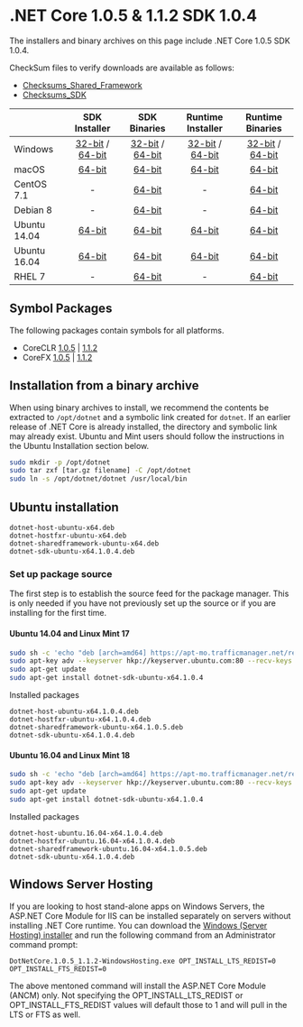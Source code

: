 # .NET Core 1.0.5 & 1.1.2 SDK 1.0.4

The installers and binary archives on this page include .NET Core 1.0.5 SDK 1.0.4. 

CheckSum files to verify downloads are available as follows:
* [Checksums_Shared_Framework](https://builds.dotnet.microsoft.com/dotnet/checksums/1.0.5-1.1.2-sharedfx-SHA.txt)
* [Checksums_SDK](https://builds.dotnet.microsoft.com/dotnet/checksums/1.0.4-SDK-SHA.txt) 

|                         | SDK Installer                                        | SDK Binaries                                        | Runtime Installer | Runtime Binaries |
| ----------------------- | :----------------------------------------------: | :----------------------------------------------:| :--: | :--: |
| Windows                 | [32-bit](https://download.microsoft.com/download/B/9/F/B9F1AF57-C14A-4670-9973-CDF47209B5BF/dotnet-dev-win-x86.1.0.4.exe) / [64-bit](https://download.microsoft.com/download/B/9/F/B9F1AF57-C14A-4670-9973-CDF47209B5BF/dotnet-dev-win-x64.1.0.4.exe)  | [32-bit](https://download.microsoft.com/download/E/7/8/E782433E-7737-4E6C-BFBF-290A0A81C3D7/dotnet-dev-win-x86.1.0.4.zip) / [64-bit](https://download.microsoft.com/download/E/7/8/E782433E-7737-4E6C-BFBF-290A0A81C3D7/dotnet-dev-win-x64.1.0.4.zip) | [32-bit](https://download.microsoft.com/download/7/8/5/7852163D-1A56-4642-84B6-60A8537343EF/dotnet-win-x86.1.0.5.exe) / [64-bit](https://download.microsoft.com/download/7/8/5/7852163D-1A56-4642-84B6-60A8537343EF/dotnet-win-x64.1.0.5.exe) | [32-bit](https://download.microsoft.com/download/2/4/A/24A06858-E8AC-469B-8AE6-D0CEC9BA982A/dotnet-win-x86.1.0.5.zip) / [64-bit](https://download.microsoft.com/download/2/4/A/24A06858-E8AC-469B-8AE6-D0CEC9BA982A/dotnet-win-x64.1.0.5.zip) |
| macOS                   | [64-bit](https://download.microsoft.com/download/B/9/F/B9F1AF57-C14A-4670-9973-CDF47209B5BF/dotnet-dev-osx-x64.1.0.4.pkg)  | [64-bit](https://download.microsoft.com/download/E/7/8/E782433E-7737-4E6C-BFBF-290A0A81C3D7/dotnet-dev-osx-x64.1.0.4.tar.gz)                          | [64-bit](https://download.microsoft.com/download/7/8/5/7852163D-1A56-4642-84B6-60A8537343EF/dotnet-osx-x64.1.0.5.pkg) | [64-bit](https://download.microsoft.com/download/2/4/A/24A06858-E8AC-469B-8AE6-D0CEC9BA982A/dotnet-osx-x64.1.0.5.tar.gz) |
| CentOS 7.1              | -                                                         | [64-bit](https://download.microsoft.com/download/E/7/8/E782433E-7737-4E6C-BFBF-290A0A81C3D7/dotnet-dev-centos-x64.1.0.4.tar.gz)                          | - | [64-bit](https://download.microsoft.com/download/2/4/A/24A06858-E8AC-469B-8AE6-D0CEC9BA982A/dotnet-centos-x64.1.0.5.tar.gz) |
| Debian 8                | -                                                         | [64-bit](https://download.microsoft.com/download/E/7/8/E782433E-7737-4E6C-BFBF-290A0A81C3D7/dotnet-dev-debian-x64.1.0.4.tar.gz)                          | - | [64-bit](https://download.microsoft.com/download/2/4/A/24A06858-E8AC-469B-8AE6-D0CEC9BA982A/dotnet-debian-x64.1.0.5.tar.gz) |
| Ubuntu 14.04            |[64-bit](https://download.microsoft.com/download/B/9/F/B9F1AF57-C14A-4670-9973-CDF47209B5BF/dotnet-sdk-ubuntu-x64.1.0.4.deb)   | [64-bit](https://download.microsoft.com/download/E/7/8/E782433E-7737-4E6C-BFBF-290A0A81C3D7/dotnet-dev-ubuntu-x64.1.0.4.tar.gz)                          |[64-bit](https://download.microsoft.com/download/7/8/5/7852163D-1A56-4642-84B6-60A8537343EF/dotnet-sharedframework-ubuntu-x64.1.0.5.deb) | [64-bit](https://download.microsoft.com/download/2/4/A/24A06858-E8AC-469B-8AE6-D0CEC9BA982A/dotnet-ubuntu-x64.1.0.5.tar.gz) |
| Ubuntu 16.04            |[64-bit](https://download.microsoft.com/download/B/9/F/B9F1AF57-C14A-4670-9973-CDF47209B5BF/dotnet-sdk-ubuntu.16.04-x64.1.0.4.deb)   | [64-bit](https://download.microsoft.com/download/E/7/8/E782433E-7737-4E6C-BFBF-290A0A81C3D7/dotnet-dev-ubuntu.16.04-x64.1.0.4.tar.gz)                          |[64-bit](https://download.microsoft.com/download/7/8/5/7852163D-1A56-4642-84B6-60A8537343EF/dotnet-sharedframework-ubuntu.16.04-x64.1.0.5.deb) | [64-bit](https://download.microsoft.com/download/2/4/A/24A06858-E8AC-469B-8AE6-D0CEC9BA982A/dotnet-ubuntu.16.04-x64.1.0.5.tar.gz) |
| RHEL 7                  | -                                                         | [64-bit](https://download.microsoft.com/download/E/7/8/E782433E-7737-4E6C-BFBF-290A0A81C3D7/dotnet-dev-rhel-x64.1.0.4.tar.gz)                          | - | [64-bit](https://download.microsoft.com/download/2/4/A/24A06858-E8AC-469B-8AE6-D0CEC9BA982A/dotnet-rhel-x64.1.0.5.tar.gz) |

## Symbol Packages

The following packages contain symbols for all platforms.

* CoreCLR [1.0.5](https://download.microsoft.com/download/E/A/9/EA914718-1550-467F-AEA7-2045525D4469/coreclr-1.0.5-symbols.zip) | [1.1.2](https://download.microsoft.com/download/4/D/8/4D8FFC29-5628-4D0F-A5D2-24E789FA275E/coreclr-1.1.2-symbols.zip)
* CoreFX [1.0.5](https://download.microsoft.com/download/E/A/9/EA914718-1550-467F-AEA7-2045525D4469/corefx-1.0.5-symbols.zip) | [1.1.2](https://download.microsoft.com/download/4/D/8/4D8FFC29-5628-4D0F-A5D2-24E789FA275E/corefx-1.1.2-symbols.zip)

## Installation from a binary archive

When using binary archives to install, we recommend the contents be extracted to `/opt/dotnet` and a symbolic link created for `dotnet`. If an earlier release of .NET Core is already installed, the directory and symbolic link may already exist. Ubuntu and Mint users should follow the instructions in the Ubuntu Installation section below.

```bash
sudo mkdir -p /opt/dotnet
sudo tar zxf [tar.gz filename] -C /opt/dotnet
sudo ln -s /opt/dotnet/dotnet /usr/local/bin
```

## Ubuntu installation

```
dotnet-host-ubuntu-x64.deb
dotnet-hostfxr-ubuntu-x64.deb
dotnet-sharedframework-ubuntu-x64.deb
dotnet-sdk-ubuntu-x64.1.0.4.deb
```

### Set up package source

The first step is to establish the source feed for the package manager. This is only needed if you have not previously set up the source or if you are installing for the first time.

#### Ubuntu 14.04 and Linux Mint 17

```bash
sudo sh -c 'echo "deb [arch=amd64] https://apt-mo.trafficmanager.net/repos/dotnet-release/ trusty main" > /etc/apt/sources.list.d/dotnetdev.list'
sudo apt-key adv --keyserver hkp://keyserver.ubuntu.com:80 --recv-keys 417A0893
sudo apt-get update
sudo apt-get install dotnet-sdk-ubuntu-x64.1.0.4

```

Installed packages

```
dotnet-host-ubuntu-x64.1.0.4.deb
dotnet-hostfxr-ubuntu-x64.1.0.4.deb
dotnet-sharedframework-ubuntu-x64.1.0.5.deb
dotnet-sdk-ubuntu-x64.1.0.4.deb
```

#### Ubuntu 16.04 and Linux Mint 18

```bash
sudo sh -c 'echo "deb [arch=amd64] https://apt-mo.trafficmanager.net/repos/dotnet-release/ xenial main" > /etc/apt/sources.list.d/dotnetdev.list'
sudo apt-key adv --keyserver hkp://keyserver.ubuntu.com:80 --recv-keys 417A0893
sudo apt-get update
sudo apt-get install dotnet-sdk-ubuntu-x64.1.0.4
```

Installed packages

```
dotnet-host-ubuntu.16.04-x64.1.0.4.deb
dotnet-hostfxr-ubuntu.16.04-x64.1.0.4.deb
dotnet-sharedframework-ubuntu.16.04-x64.1.0.5.deb
dotnet-sdk-ubuntu-x64.1.0.4.deb
```

## Windows Server Hosting
If you are looking to host stand-alone apps on Windows Servers, the ASP.NET Core Module for IIS can be installed separately on servers without installing .NET Core runtime. You can download the [Windows (Server Hosting) installer](https://go.microsoft.com/fwlink/?linkid=848766) and run the following command from an Administrator command prompt:

``DotNetCore.1.0.5_1.1.2-WindowsHosting.exe OPT_INSTALL_LTS_REDIST=0 OPT_INSTALL_FTS_REDIST=0``

The above mentoned command will install the ASP.NET Core Module (ANCM) only. Not specifying the OPT_INSTALL_LTS_REDIST or OPT_INSTALL_FTS_REDIST values will default those to 1 and will pull in the LTS or FTS as well.
